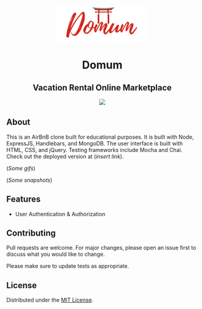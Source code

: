 <div align="center">
    <img src="src/../views/images/domum.png">
    <h1>Domum</h1>
    <h2>Vacation Rental Online Marketplace</h2>
</div>
<div align="center">
    <img src="https://img.shields.io/github/license/ptpham4/online-lobby-api" href="License">
</div>

## About

This is an AirBnB clone built for educational purposes. It is built with Node, ExpressJS, Handlebars, and MongoDB. The user interface is built with HTML, CSS, and jQuery. Testing frameworks include Mocha and Chai. Check out the deployed version at (_insert link_).

(_Some gifs_)

(_Some snapshots_)

## Features

- User Authentication & Authorization

## Contributing

Pull requests are welcome. For major changes, please open an issue first to discuss what you would like to change.

Please make sure to update tests as appropriate.

## License

Distributed under the [MIT License](https://choosealicense.com/licenses/mit/).